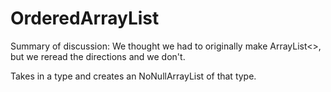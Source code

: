 # OrderedArrayList

Summary of discussion:
We thought we had to originally make ArrayList<>, but we reread the directions and we don't.

Takes in a type and creates an NoNullArrayList of that type.
